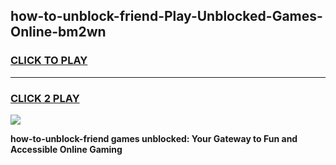 
## how-to-unblock-friend-Play-Unblocked-Games-Online-bm2wn
<h3>
<a href="https://premium76.site?title=how-to-unblock-friend&ref=25A">CLICK TO PLAY</a></h3>
<hr>

<h3>
<a href="https://premium76.site?title=how-to-unblock-friend&ref=25A">CLICK 2 PLAY</a>
  
</h3>

<a href="https://premium76.site?title=how-to-unblock-friend&ref=25A"><img src="https://clearcache.store/games.png"></a>


**how-to-unblock-friend games unblocked: Your Gateway to Fun and Accessible Online Gaming**
